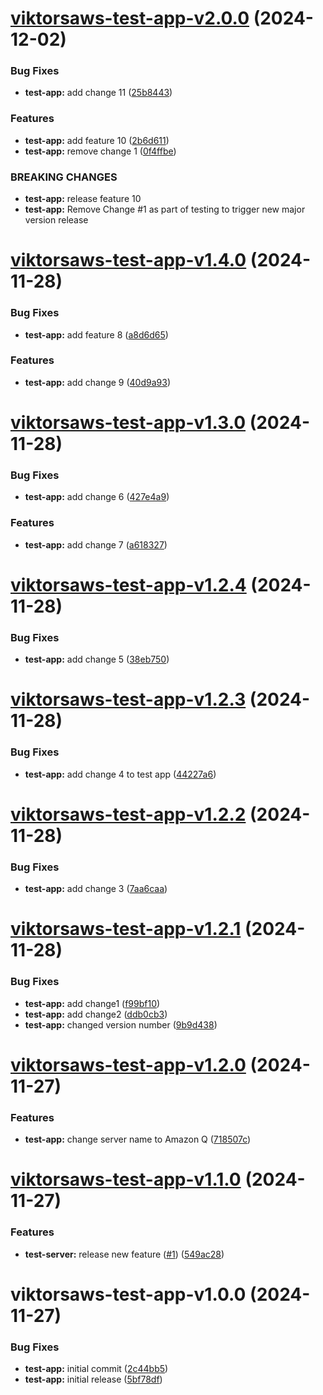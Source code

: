 # [viktorsaws-test-app-v2.0.0](https://github.com/viktorsaws/semrel-monorepo-experiment/compare/test-app/v1.4.0...test-app/v2.0.0) (2024-12-02)


### Bug Fixes

* **test-app:** add change 11 ([25b8443](https://github.com/viktorsaws/semrel-monorepo-experiment/commit/25b84436db21f1cde749b036175cc96530e3d7cf))


### Features

* **test-app:** add feature 10 ([2b6d611](https://github.com/viktorsaws/semrel-monorepo-experiment/commit/2b6d6115e4abeb59c3b49f795ce21d0ebfcbf0b2))
* **test-app:** remove change 1 ([0f4ffbe](https://github.com/viktorsaws/semrel-monorepo-experiment/commit/0f4ffbed43355450d556c652f5e6f66522325fc3))


### BREAKING CHANGES

* **test-app:** release feature 10
* **test-app:** Remove Change #1 as part of testing to trigger new major version release

# [viktorsaws-test-app-v1.4.0](https://github.com/viktorsaws/semrel-monorepo-experiment/compare/test-app/v1.3.0...test-app/v1.4.0) (2024-11-28)


### Bug Fixes

* **test-app:** add feature 8 ([a8d6d65](https://github.com/viktorsaws/semrel-monorepo-experiment/commit/a8d6d6504d7157242f30147041d1b5b54a2e2e66))


### Features

* **test-app:** add change 9 ([40d9a93](https://github.com/viktorsaws/semrel-monorepo-experiment/commit/40d9a93a13f24a5ac2afe2c8b25f82afcf8a71e5))

# [viktorsaws-test-app-v1.3.0](https://github.com/viktorsaws/semrel-monorepo-experiment/compare/test-app/v1.2.4...test-app/v1.3.0) (2024-11-28)


### Bug Fixes

* **test-app:** add change 6 ([427e4a9](https://github.com/viktorsaws/semrel-monorepo-experiment/commit/427e4a91435af06c6ed7c31dae7c20f92e18389b))


### Features

* **test-app:** add change 7 ([a618327](https://github.com/viktorsaws/semrel-monorepo-experiment/commit/a618327ac13cb3a25e44571950c8012f8d8c5182))

# [viktorsaws-test-app-v1.2.4](https://github.com/viktorsaws/semrel-monorepo-experiment/compare/test-app/v1.2.3...test-app/v1.2.4) (2024-11-28)


### Bug Fixes

* **test-app:** add change 5 ([38eb750](https://github.com/viktorsaws/semrel-monorepo-experiment/commit/38eb7509fb21906ba788c84361b1ba99b0bc916a))

# [viktorsaws-test-app-v1.2.3](https://github.com/viktorsaws/semrel-monorepo-experiment/compare/test-app/v1.2.2...test-app/v1.2.3) (2024-11-28)


### Bug Fixes

* **test-app:** add change 4 to test app ([44227a6](https://github.com/viktorsaws/semrel-monorepo-experiment/commit/44227a633074e45091cb8c0f2c92bde3ae2014cc))

# [viktorsaws-test-app-v1.2.2](https://github.com/viktorsaws/semrel-monorepo-experiment/compare/test-app/v1.2.1...test-app/v1.2.2) (2024-11-28)


### Bug Fixes

* **test-app:** add change 3 ([7aa6caa](https://github.com/viktorsaws/semrel-monorepo-experiment/commit/7aa6caa1d367759a4102f867bd62d06de4047c9d))

# [viktorsaws-test-app-v1.2.1](https://github.com/viktorsaws/semrel-monorepo-experiment/compare/test-app/v1.2.0...test-app/v1.2.1) (2024-11-28)


### Bug Fixes

* **test-app:** add change1 ([f99bf10](https://github.com/viktorsaws/semrel-monorepo-experiment/commit/f99bf10d7b293913237cd20f0a2d7fcc92ef0b11))
* **test-app:** add change2 ([ddb0cb3](https://github.com/viktorsaws/semrel-monorepo-experiment/commit/ddb0cb36206a03bff2758c2c6bee607496c3c0c2))
* **test-app:** changed version number ([9b9d438](https://github.com/viktorsaws/semrel-monorepo-experiment/commit/9b9d43879bdcc586f270616b78696d605743a4d4))

# [viktorsaws-test-app-v1.2.0](https://github.com/viktorsaws/semrel-monorepo-experiment/compare/test-app/v1.1.0...test-app/v1.2.0) (2024-11-27)


### Features

* **test-app:** change server name to Amazon Q ([718507c](https://github.com/viktorsaws/semrel-monorepo-experiment/commit/718507ccb3c430d99af95cd832622eaa13e76a00))

# [viktorsaws-test-app-v1.1.0](https://github.com/viktorsaws/semrel-monorepo-experiment/compare/test-app/v1.0.0...test-app/v1.1.0) (2024-11-27)


### Features

* **test-server:** release new feature ([#1](https://github.com/viktorsaws/semrel-monorepo-experiment/issues/1)) ([549ac28](https://github.com/viktorsaws/semrel-monorepo-experiment/commit/549ac28ed5111f4face675d08042fcb984ba4a3f))

# viktorsaws-test-app-v1.0.0 (2024-11-27)


### Bug Fixes

* **test-app:** initial commit ([2c44bb5](https://github.com/viktorsaws/semrel-monorepo-experiment/commit/2c44bb582ef288ded76eeaf8dfe111bac387e7fa))
* **test-app:** initial release ([5bf78df](https://github.com/viktorsaws/semrel-monorepo-experiment/commit/5bf78dfbb5d3d1a9f924c21c03ae01a4354a2d49))
